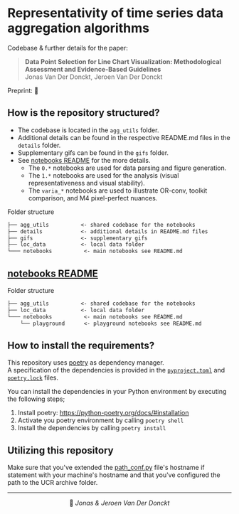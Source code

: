 # Representativity of time series data aggregation algorithms

<!-- <div align="center">
<h1>
    <p>Data Point Selection for Line Chart Visualization:</p>
    <p>Methodological Assessment and Evidence-Based Guidelines</p>
</h1>
</div> -->


Codebase & further details for the paper: 
> **Data Point Selection for Line Chart Visualization: Methodological Assessment and Evidence-Based Guidelines**  
> Jonas Van Der Donckt, Jeroen Van Der Donckt

Preprint: :construction:

## How is the repository structured?

- The codebase is located in the `agg_utils` folder.
- Additional details can be found in the respective README.md files in the `details` folder.
- Supplementary gifs can be found in the `gifs` folder.
- See [notebooks README](notebooks/) for the more details.
  - The `0.*` notebooks are used for data parsing and figure generation.
  - The `1.*` notebooks are used for the analysis (visual representativeness and visual stability).
  - The `varia_*` notebooks are used to illustrate OR-conv, toolkit comparison, and M4 pixel-perfect nuances.

Folder structure
```txt
├── agg_utils          <- shared codebase for the notebooks
├── details            <- additional details in README.md files
├── gifs               <- supplementary gifs
├── loc_data           <- local data folder 
└─── notebooks          <- main notebooks see README.md
```

## [notebooks README](notebooks/)

Folder structure
```txt
├── agg_utils          <- shared codebase for the notebooks
├── loc_data           <- local data folder 
└─── notebooks          <- main notebooks see README.md
    └── playground      <- playground notebooks see README.md
```

## How to install the requirements?

This repository uses [poetry](https://python-poetry.org/) as dependency manager.  
A specification of the dependencies is provided in the [`pyproject.toml`](pyproject.toml) and [`poetry.lock`](poetry.lock) files.

You can install the dependencies in your Python environment by executing the following steps;
1. Install poetry: https://python-poetry.org/docs/#installation
2. Activate you poetry environment by calling `poetry shell`
3. Install the dependencies by calling `poetry install`

## Utilizing this repository

Make sure that you've extended the [path_conf.py](agg_utils/path_conf.py) file's hostname if statement with your machine's hostname and that you've configured the path to the UCR archive folder.


---

<p align="center">
👤 <i>Jonas & Jeroen Van Der Donckt</i>
</p>
